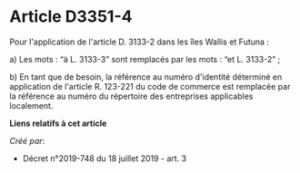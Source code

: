 # Article D3351-4

Pour l'application de l'article D. 3133-2 dans les îles Wallis et Futuna :

a) Les mots : “à L. 3133-3” sont remplacés par les mots : “et L. 3133-2” ;

b) En tant que de besoin, la référence au numéro d'identité déterminé en application de l'article R. 123-221 du code de
commerce est remplacée par la référence au numéro du répertoire des entreprises applicables localement.

**Liens relatifs à cet article**

_Créé par_:

  - Décret n°2019-748 du 18 juillet 2019 - art. 3
